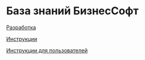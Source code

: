 # База знаний БизнесСофт

[Разработка](razrabotka/)

[Инструкции](instrukcii/)

[Инструкции для пользователей](https://wiki.bsoft.biz/instrukcii-dlya-polzovatelei)

